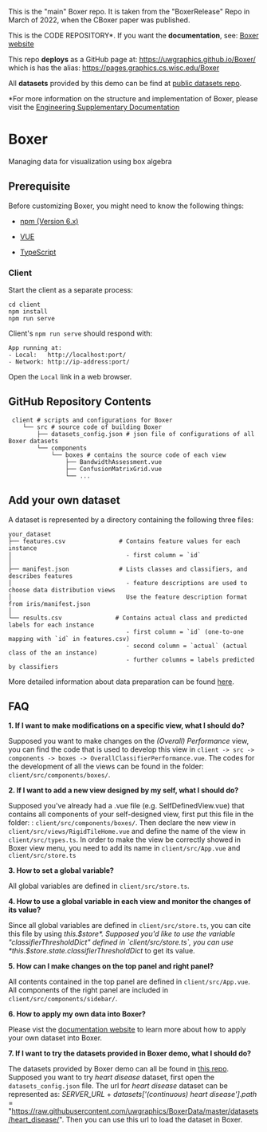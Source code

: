 This is the "main" Boxer repo. It is taken from the "BoxerRelease" Repo in March of 2022, when the CBoxer paper was published.

This is the CODE REPOSITORY*. If you want the **documentation**, see: [Boxer website](https://uwgraphics.github.io/BoxerDocs/)

This repo **deploys** as a GitHub page at: https://uwgraphics.github.io/Boxer/ which is has the alias: https://pages.graphics.cs.wisc.edu/Boxer

All **datasets** provided by this demo can be find at [public datasets repo](https://github.com/uwgraphics/BoxerData).


*For more information on the structure and implementation of Boxer, please visit the [Engineering Supplementary Documentation](./doc.md)

# Boxer

Managing data for visualization using box algebra


## Prerequisite
Before customizing Boxer, you might need to know the following things:

* [npm  (Version 6.x)](https://docs.npmjs.com/cli/v6/commands/npm) 

* [VUE](https://vuejs.org/v2/guide/)

* [TypeScript](https://www.typescriptlang.org/docs/)



### Client

Start the client as a separate process:
```shell
cd client
npm install
npm run serve
```
Client's `npm run serve` should respond with:

    App running at:
    - Local:   http://localhost:port/
    - Network: http://ip-address:port/

Open the `Local` link in a web browser.

## GitHub Repository Contents
     client # scripts and configurations for Boxer
        └── src # source code of building Boxer
            ├── datasets_config.json # json file of configurations of all Boxer datasets
            └── components
                └── boxes # contains the source code of each view
                    ├── BandwidthAssessment.vue      
                    ├── ConfusionMatrixGrid.vue      
                    └── ...
                    
## Add your own dataset
A dataset is represented by a directory containing the following three files:

    your_dataset
    ├── features.csv               # Contains feature values for each instance
    │                                - first column = `id`
    │
    ├── manifest.json              # Lists classes and classifiers, and describes features
    │                                - feature descriptions are used to choose data distribution views
    │                                Use the feature description format from iris/manifest.json
    │
    └── results.csv               # Contains actual class and predicted labels for each instance
                                     - first column = `id` (one-to-one mapping with `id` in features.csv)
                                     - second column = `actual` (actual class of the an instance)
                                     - further columns = labels predicted by classifiers

More detailed information about data preparation can be found [here](https://graphics.cs.wisc.edu/Vis/Boxer/docs/data_preparation/).


## FAQ

**1. If I want to make modifications on a specific view, what I should do?**

Supposed you want to make changes on the *(Overall) Performance* view, you can find the code that is used to develop this view in `client -> src -> components -> boxes -> OverallClassifierPerformance.vue`. The codes for the development of all the views can be found in the folder: `client/src/components/boxes/`.

**2. If I want to add a new view designed by my self, what I should do?**

Supposed you've already had a .vue file (e.g. SelfDefinedView.vue) that contains all components of your self-designed view, first put this file in the folder: : `client/src/components/boxes/`. Then declare the new view in `client/src/views/RigidTileHome.vue` and define the name of the view in `client/src/types.ts`. In order to make the view be correctly showed in Boxer view menu, you need to add its name in `client/src/App.vue` and `client/src/store.ts`

**3. How to set a global variable?**

All global variables are defined in `client/src/store.ts`. 

**4. How to use a global variable in each view and monitor the changes of its value?**

Since all global variables are defined in `client/src/store.ts`, you can cite this file by using *this.$store*. Supposed you'd like to use the variable "classifierThresholdDict" defined in `client/src/store.ts`, you can use *this.$store.state.classifierThresholdDict* to get its value. 

**5. How can I make changes on the top panel and right panel?**

All contents contained in the top panel are defined in `client/src/App.vue`.
All components of the right panel are included in `client/src/components/sidebar/`. 

**6. How to apply my own data into Boxer?**

Please vist the [documentation website](https://graphics.cs.wisc.edu/Vis/Boxer/docs/data_preparation/) to learn more about how to apply your own dataset into Boxer.

**7. If I want to try the datasets provided in Boxer demo, what I should do?**

The datasets provided by Boxer demo can all be found in [this repo](https://github.com/uwgraphics/BoxerData). Supposed you want to try *heart disease* dataset, first open the `datasets_config.json` file. The url for *heart disease* dataset can be represented as:
*SERVER_URL* + *datasets['(continuous) heart disease'].path* = "https://raw.githubusercontent.com/uwgraphics/BoxerData/master/datasets/heart_disease/". 
Then you can use this url to load the dataset in Boxer.
